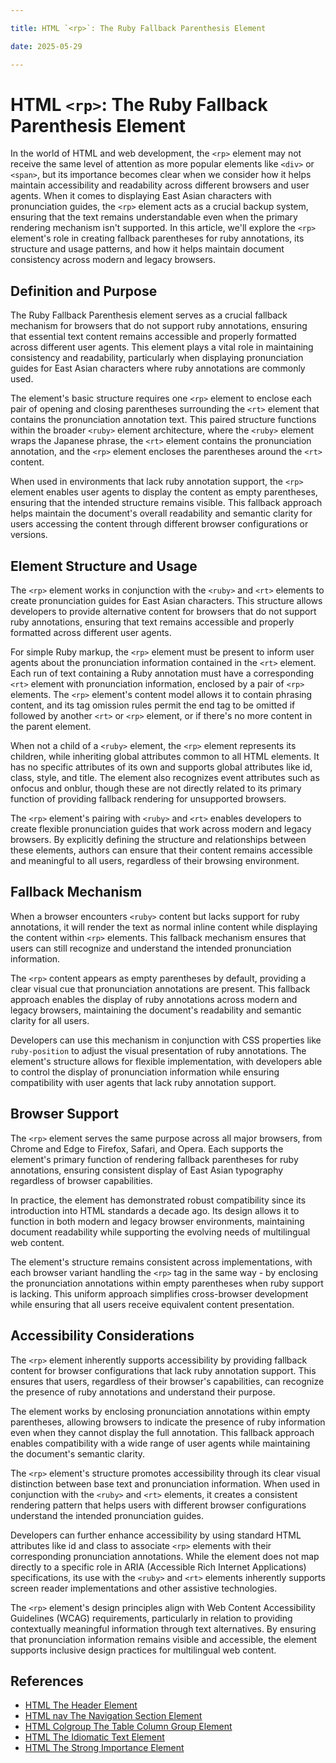 ```yaml
---

title: HTML `<rp>`: The Ruby Fallback Parenthesis Element

date: 2025-05-29

---
```



# HTML `<rp>`: The Ruby Fallback Parenthesis Element

In the world of HTML and web development, the `<rp>` element may not receive the same level of attention as more popular elements like `<div>` or `<span>`, but its importance becomes clear when we consider how it helps maintain accessibility and readability across different browsers and user agents. When it comes to displaying East Asian characters with pronunciation guides, the `<rp>` element acts as a crucial backup system, ensuring that the text remains understandable even when the primary rendering mechanism isn't supported. In this article, we'll explore the `<rp>` element's role in creating fallback parentheses for ruby annotations, its structure and usage patterns, and how it helps maintain document consistency across modern and legacy browsers.


## Definition and Purpose

The Ruby Fallback Parenthesis element serves as a crucial fallback mechanism for browsers that do not support ruby annotations, ensuring that essential text content remains accessible and properly formatted across different user agents. This element plays a vital role in maintaining consistency and readability, particularly when displaying pronunciation guides for East Asian characters where ruby annotations are commonly used.

The element's basic structure requires one `<rp>` element to enclose each pair of opening and closing parentheses surrounding the `<rt>` element that contains the pronunciation annotation text. This paired structure functions within the broader `<ruby>` element architecture, where the `<ruby>` element wraps the Japanese phrase, the `<rt>` element contains the pronunciation annotation, and the `<rp>` element encloses the parentheses around the `<rt>` content.

When used in environments that lack ruby annotation support, the `<rp>` element enables user agents to display the content as empty parentheses, ensuring that the intended structure remains visible. This fallback approach helps maintain the document's overall readability and semantic clarity for users accessing the content through different browser configurations or versions.


## Element Structure and Usage

The `<rp>` element works in conjunction with the `<ruby>` and `<rt>` elements to create pronunciation guides for East Asian characters. This structure allows developers to provide alternative content for browsers that do not support ruby annotations, ensuring that text remains accessible and properly formatted across different user agents.

For simple Ruby markup, the `<rp>` element must be present to inform user agents about the pronunciation information contained in the `<rt>` element. Each run of text containing a Ruby annotation must have a corresponding `<rt>` element with pronunciation information, enclosed by a pair of `<rp>` elements. The `<rp>` element's content model allows it to contain phrasing content, and its tag omission rules permit the end tag to be omitted if followed by another `<rt>` or `<rp>` element, or if there's no more content in the parent element.

When not a child of a `<ruby>` element, the `<rp>` element represents its children, while inheriting global attributes common to all HTML elements. It has no specific attributes of its own and supports global attributes like id, class, style, and title. The element also recognizes event attributes such as onfocus and onblur, though these are not directly related to its primary function of providing fallback rendering for unsupported browsers.

The `<rp>` element's pairing with `<ruby>` and `<rt>` enables developers to create flexible pronunciation guides that work across modern and legacy browsers. By explicitly defining the structure and relationships between these elements, authors can ensure that their content remains accessible and meaningful to all users, regardless of their browsing environment.


## Fallback Mechanism

When a browser encounters `<ruby>` content but lacks support for ruby annotations, it will render the text as normal inline content while displaying the content within `<rp>` elements. This fallback mechanism ensures that users can still recognize and understand the intended pronunciation information.

The `<rp>` content appears as empty parentheses by default, providing a clear visual cue that pronunciation annotations are present. This fallback approach enables the display of ruby annotations across modern and legacy browsers, maintaining the document's readability and semantic clarity for all users.

Developers can use this mechanism in conjunction with CSS properties like `ruby-position` to adjust the visual presentation of ruby annotations. The element's structure allows for flexible implementation, with developers able to control the display of pronunciation information while ensuring compatibility with user agents that lack ruby annotation support.


## Browser Support

The `<rp>` element serves the same purpose across all major browsers, from Chrome and Edge to Firefox, Safari, and Opera. Each supports the element's primary function of rendering fallback parentheses for ruby annotations, ensuring consistent display of East Asian typography regardless of browser capabilities.

In practice, the element has demonstrated robust compatibility since its introduction into HTML standards a decade ago. Its design allows it to function in both modern and legacy browser environments, maintaining document readability while supporting the evolving needs of multilingual web content.

The element's structure remains consistent across implementations, with each browser variant handling the `<rp>` tag in the same way - by enclosing the pronunciation annotations within empty parentheses when ruby support is lacking. This uniform approach simplifies cross-browser development while ensuring that all users receive equivalent content presentation.


## Accessibility Considerations

The `<rp>` element inherently supports accessibility by providing fallback content for browser configurations that lack ruby annotation support. This ensures that users, regardless of their browser's capabilities, can recognize the presence of ruby annotations and understand their purpose.

The element works by enclosing pronunciation annotations within empty parentheses, allowing browsers to indicate the presence of ruby information even when they cannot display the full annotation. This fallback approach enables compatibility with a wide range of user agents while maintaining the document's semantic clarity.

The `<rp>` element's structure promotes accessibility through its clear visual distinction between base text and pronunciation information. When used in conjunction with the `<ruby>` and `<rt>` elements, it creates a consistent rendering pattern that helps users with different browser configurations understand the intended pronunciation guides.

Developers can further enhance accessibility by using standard HTML attributes like id and class to associate `<rp>` elements with their corresponding pronunciation annotations. While the element does not map directly to a specific role in ARIA (Accessible Rich Internet Applications) specifications, its use with the `<ruby>` and `<rt>` elements inherently supports screen reader implementations and other assistive technologies.

The `<rp>` element's design principles align with Web Content Accessibility Guidelines (WCAG) requirements, particularly in relation to providing contextually meaningful information through text alternatives. By ensuring that pronunciation information remains visible and accessible, the element supports inclusive design practices for multilingual web content.

## References

- [HTML The Header Element](https://github.com/serpuniversity/learn/blob/main/html/HTML%20The%20Header%20Element.md)
- [HTML nav The Navigation Section Element](https://github.com/serpuniversity/learn/blob/main/html/HTML%20nav%20The%20Navigation%20Section%20Element.md)
- [HTML Colgroup The Table Column Group Element](https://github.com/serpuniversity/learn/blob/main/html/HTML%20Colgroup%20The%20Table%20Column%20Group%20Element.md)
- [HTML The Idiomatic Text Element](https://github.com/serpuniversity/learn/blob/main/html/HTML%20The%20Idiomatic%20Text%20Element.md)
- [HTML The Strong Importance Element](https://github.com/serpuniversity/learn/blob/main/html/HTML%20The%20Strong%20Importance%20Element.md)